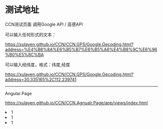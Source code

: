 ﻿# 测试地址
CCN测试页面 调用Google API / 高德API 

可以输入任何形式的文本：

https://xulayen.github.io/CCN/CCN.GPS/Google.Gecoding.html?address=%E4%B8%8A%E6%B5%B7%E6%B5%A6%E4%B8%9C%E6%96%B0%E5%8C%BA

可以输入经纬度，格式：纬度,经度

https://xulayen.github.io/CCN/CCN.GPS/Google.Gecoding.html?address=30.335165%2C112.239741

<hr>

Angular.Page

https://xulayen.github.io/CCN/CCN.Agnualr.Page/app/views/index.html





<div>
<li>1</li>
<li>1</li>
<li>1</li>
</div>
